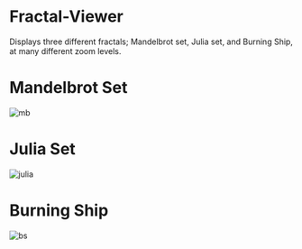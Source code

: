 # Fractal-Viewer
Displays three different fractals; Mandelbrot set, Julia set, and Burning Ship, at many different zoom levels.

# Mandelbrot Set
![mb](https://user-images.githubusercontent.com/29241003/182527726-742d1d5a-8512-43f2-be7c-5475f013504b.png)

# Julia Set
![julia](https://user-images.githubusercontent.com/29241003/182528034-dbda200f-8097-4a4a-bc9d-a3aff9af94df.png)

# Burning Ship
![bs](https://user-images.githubusercontent.com/29241003/182528315-27e49010-6947-4528-b10b-d71c69ee8e27.png)
